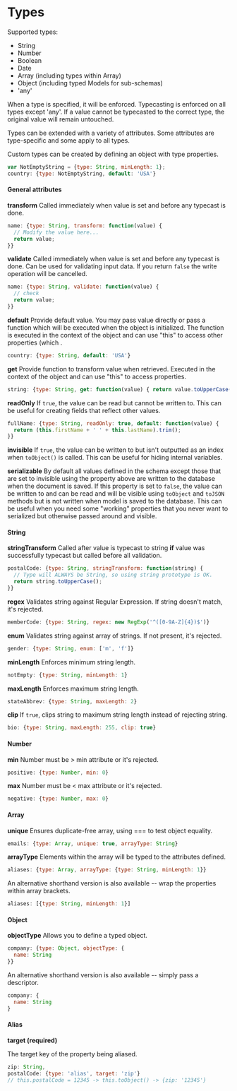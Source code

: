 # Types <a id="types"></a>

Supported types:
- String
- Number
- Boolean
- Date
- Array (including types within Array)
- Object (including typed Models for sub-schemas)
- 'any'

When a type is specified, it will be enforced. Typecasting is enforced on all types except 'any'. If a value cannot be typecasted to the correct type, the original value will remain untouched.

Types can be extended with a variety of attributes. Some attributes are type-specific and some apply to all types.

Custom types can be created by defining an object with type properties.

```js
var NotEmptyString = {type: String, minLength: 1};
country: {type: NotEmptyString, default: 'USA'}
```

#### General attributes

**transform**
Called immediately when value is set and before any typecast is done.

```js
name: {type: String, transform: function(value) {
  // Modify the value here...
  return value;
}}
```

**validate**
Called immediately when value is set and before any typecast is done. Can be used for validating input data.
If you return `false` the write operation will be cancelled.

```js
name: {type: String, validate: function(value) {
  // check
  return value;
}}
```

**default**
Provide default value. You may pass value directly or pass a function which will be executed when the object is initialized. The function is executed in the context of the object and can use "this" to access other properties (which .

```js
country: {type: String, default: 'USA'}
```

**get**
Provide function to transform value when retrieved. Executed in the context of the object and can use "this" to access properties.

```js
string: {type: String, get: function(value) { return value.toUpperCase(); }}
```

**readOnly**
If `true`, the value can be read but cannot be written to. This can be useful for creating fields that reflect other values.

```js
fullName: {type: String, readOnly: true, default: function(value) {
  return (this.firstName + ' ' + this.lastName).trim();
}}
```

**invisible**
If `true`, the value can be written to but isn't outputted as an index when `toObject()` is called.
This can be useful for hiding internal variables.

**serializable**
By default all values defined in the schema except those that are set to invisible using the property above are written
to the database when the document is saved. If this property is set to `false`, the value can be written to and can be
read and will be visible using `toObject` and `toJSON` methods but is not written when model is saved to the database.
This can be useful when you need some "working" properties that you never want to serialized but otherwise passed around
and visible.

#### String

**stringTransform**
Called after value is typecast to string **if** value was successfully typecast but called before all validation.

```js
postalCode: {type: String, stringTransform: function(string) {
  // Type will ALWAYS be String, so using string prototype is OK.
  return string.toUpperCase();
}}
```

**regex**
Validates string against Regular Expression. If string doesn't match, it's rejected.

```js
memberCode: {type: String, regex: new RegExp('^([0-9A-Z]{4})$')}
```

**enum**
Validates string against array of strings. If not present, it's rejected.

```js
gender: {type: String, enum: ['m', 'f']}
```

**minLength**
Enforces minimum string length.

```js
notEmpty: {type: String, minLength: 1}
```

**maxLength**
Enforces maximum string length.

```js
stateAbbrev: {type: String, maxLength: 2}
```

**clip**
If `true`, clips string to maximum string length instead of rejecting string.

```js
bio: {type: String, maxLength: 255, clip: true}
```

#### Number

**min**
Number must be > min attribute or it's rejected.

```js
positive: {type: Number, min: 0}
```

**max**
Number must be < max attribute or it's rejected.

```js
negative: {type: Number, max: 0}
```

#### Array

**unique**
Ensures duplicate-free array, using === to test object equality.

```js
emails: {type: Array, unique: true, arrayType: String}
```

**arrayType**
Elements within the array will be typed to the attributes defined.

```js
aliases: {type: Array, arrayType: {type: String, minLength: 1}}
```

An alternative shorthand version is also available -- wrap the properties within array brackets.

```js
aliases: [{type: String, minLength: 1}]
```

#### Object

**objectType**
Allows you to define a typed object.

```js
company: {type: Object, objectType: {
  name: String
}}
```

An alternative shorthand version is also available -- simply pass a descriptor.

```js
company: {
  name: String
}
```

#### Alias

**target (required)**

The target key of the property being aliased.

```js
zip: String,
postalCode: {type: 'alias', target: 'zip'}
// this.postalCode = 12345 -> this.toObject() -> {zip: '12345'}
```
